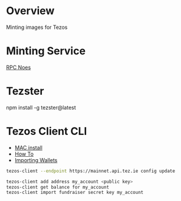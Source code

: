 # Overview
Minting images for Tezos

# Minting Service
[RPC Noes](https://tezostaquito.io/docs/rpc_nodes/#list-of-community-run-nodes)


# Tezster
npm install -g tezster@latest

# Tezos Client CLI

* [MAC install](https://assets.tqtezos.com/docs/ssetup/1-tezos-client/)
* [How To](https://tezos.gitlab.io/introduction/howtouse.html)
* [Importing Wallets](https://medium.com/@csoreff/getting-started-with-the-tezos-command-line-client-on-betanet-macos-484d16be4612)

```bash
tezos-client --endpoint https://mainnet.api.tez.ie config update
```

```bash
tezos-client add address my_account <public key>
tezos-client get balance for my_account
tezos-client import fundraiser secret key my_account
```
